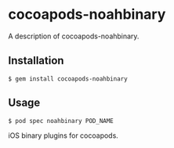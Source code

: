 # cocoapods-noahbinary

A description of cocoapods-noahbinary.

## Installation

    $ gem install cocoapods-noahbinary

## Usage

    $ pod spec noahbinary POD_NAME
iOS binary plugins for cocoapods.
